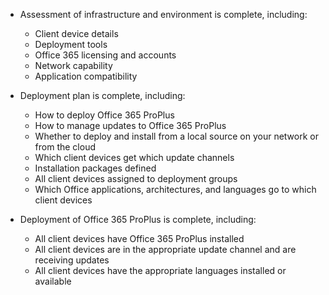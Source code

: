 - Assessment of infrastructure and environment is complete, including:

    - Client device details
    - Deployment tools
    - Office 365 licensing and accounts
    - Network capability
    - Application compatibility

- Deployment plan is complete, including:

    - How to deploy Office 365 ProPlus
    - How to manage updates to Office 365 ProPlus
    - Whether to deploy and install from a local source on your network or from the cloud
    - Which client devices get which update channels
    - Installation packages defined
    - All client devices assigned to deployment groups
    - Which Office applications, architectures, and languages go to which client devices

- Deployment of Office 365 ProPlus is complete, including:

    - All client devices have Office 365 ProPlus installed
    - All client devices are in the appropriate update channel and are receiving updates
    - All client devices have the appropriate languages installed or available
